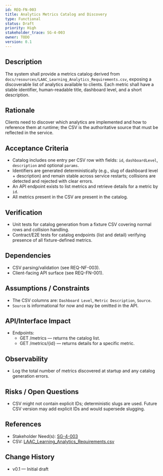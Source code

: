 ```yaml
---
id: REQ-FN-003
title: Analytics Metrics Catalog and Discovery
type: Functional
status: Draft
priority: High
stakeholder_trace: SG-4-003
owner: TODO
version: 0.1
---
```


## Description
The system shall provide a metrics catalog derived from `docs/resources/LAAC_Learning_Analytics_Requirements.csv`, exposing a discoverable list of analytics available to clients. Each metric shall have a stable identifier, human-readable title, dashboard level, and a short description.

## Rationale
Clients need to discover which analytics are implemented and how to reference them at runtime; the CSV is the authoritative source that must be reflected in the service.

## Acceptance Criteria
- Catalog includes one entry per CSV row with fields: `id`, `dashboardLevel`, `description` and optional `params`.
- Identifiers are generated deterministically (e.g., slug of dashboard level + description) and remain stable across service restarts; collisions are detected and rejected with clear errors.
- An API endpoint exists to list metrics and retrieve details for a metric by `id`.
- All metrics present in the CSV are present in the catalog.

## Verification
- Unit tests for catalog generation from a fixture CSV covering normal rows and collision handling.
- Contract/E2E tests for catalog endpoints (list and detail) verifying presence of all fixture-defined metrics.

## Dependencies
- CSV parsing/validation (see REQ-NF-003).
- Client-facing API surface (see REQ-FN-001).

## Assumptions / Constraints
- The CSV columns are: `Dashboard Level`, `Metric Description`, `Source`.
- `Source` is informational for now and may be omitted in the API.

## API/Interface Impact
- Endpoints:
  - GET /metrics — returns the catalog list.
  - GET /metrics/{id} — returns details for a specific metric.

## Observability
- Log the total number of metrics discovered at startup and any catalog generation errors.

## Risks / Open Questions
- CSV might not contain explicit IDs; deterministic slugs are used. Future CSV version may add explicit IDs and would supersede slugging.

## References
- Stakeholder Need(s): [SG-4-003](../strs-needs/SG-4-003.md)
- CSV: [LAAC_Learning_Analytics_Requirements.csv](../resources/LAAC_Learning_Analytics_Requirements.csv)

## Change History
- v0.1 — Initial draft

